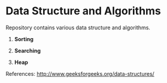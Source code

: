 # Data Structure and Algorithms

Repository contains various data structure and algorithms.

1. <b>Sorting</b>
	
2. <b>Searching</b>

3. <b>Heap</b>
		

References: http://www.geeksforgeeks.org/data-structures/